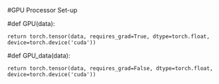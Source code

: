 #GPU Processor Set-up


#def GPU(data):
   
    return torch.tensor(data, requires_grad=True, dtype=torch.float, device=torch.device('cuda'))

#def GPU_data(data):
   
    return torch.tensor(data, requires_grad=False, dtype=torch.float, device=torch.device('cuda'))


